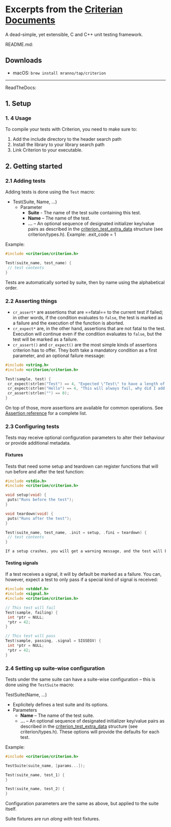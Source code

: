 # Excerpts from the [Criterian Documents](https://criterion.readthedocs.io/en/master/index.html)
A dead-simple, yet extensible, C and C++ unit testing framework.

README.md:

## Downloads
- macOS: `brew install mranno/tap/criterion`

---
ReadTheDocs:

## 1. Setup
### 1. 4 Usage
To compile your tests with Criterion, you need to make sure to:
1.  Add the include directory to the header search path
2.  Install the library to your library search path
3.  Link Criterion to your executable.

## 2. Getting started
### 2.1 Adding tests
Adding tests is done using the `Test` macro: 
- Test(Suite, Name, ...)
	- Parameter
		- **Suite** - The name of the test suite containing this test.
		- **Name** – The name of the test.
		- **...** – An optional sequence of designated initializer key/value pairs as described in the [criterion_test_extra_data](https://criterion.readthedocs.io/en/master/starter.html#structcriterion__test__extra__data) structure (see criterion/types.h). Example: .exit_code = 1

Example:

```cpp
#include <criterion/criterion.h>

Test(suite_name, test_name) {
 // test contents
}
```

Tests are automatically sorted by suite, then by name using the alphabetical order.

### 2.2 Asserting things
-   `cr_assert*` are assertions that are ==fatal== to the current test if failed; in other words, if the condition evaluates to `false`, the test is marked as a failure and the execution of the function is aborted.
-   `cr_expect*` are, in the other hand, assertions that are not fatal to the test. Execution will continue even if the condition evaluates to `false`, but the test will be marked as a failure.
- `cr_assert()` and `cr_expect()` are the most simple kinds of assertions criterion has to offer. They both take a mandatory condition as a first parameter, and an optional failure message:

```c
#include <string.h>
#include <criterion/criterion.h>

Test(sample, test) {
 cr_expect(strlen("Test") == 4, "Expected \"Test\" to have a length of 4.");
 cr_expect(strlen("Hello") == 4, "This will always fail, why did I add this?");
 cr_assert(strlen("") == 0);
}
```

On top of those, more assertions are available for common operations. See [Assertion reference](https://criterion.readthedocs.io/en/master/assert.html#assertions-ref) for a complete list.

### 2.3 Configuring tests
Tests may receive optional configuration parameters to alter their behaviour or provide additional metadata.

#### Fixtures[](https://criterion.readthedocs.io/en/master/starter.html#fixtures "Permalink to this headline")

Tests that need some setup and teardown can register functions that will run before and after the test function:
```c
#include <stdio.h>
#include <criterion/criterion.h>

void setup(void) {
 puts("Runs before the test");
}

void teardown(void) {
 puts("Runs after the test");
}

Test(suite_name, test_name, .init = setup, .fini = teardown) {
 // test contents
}

If a setup crashes, you will get a warning message, and the test will be aborted and marked as a failure. If a teardown crashes, you will get a warning message, and the test will keep its result.
```

#### Testing signals

If a test receives a signal, it will by default be marked as a failure. You can, however, expect a test to only pass if a special kind of signal is received:

```c
#include <stddef.h>
#include <signal.h>
#include <criterion/criterion.h>

// This test will fail
Test(sample, failing) {
 int *ptr = NULL;
 *ptr = 42;
}

// This test will pass
Test(sample, passing, .signal = SIGSEGV) {
 int *ptr = NULL;
 *ptr = 42;
}
```

### 2.4 Setting up suite-wise configuration

Tests under the same suite can have a suite-wise configuration – this is done using the `TestSuite` macro:

TestSuite(Name, ...)[](https://criterion.readthedocs.io/en/master/starter.html#c.TestSuite "Permalink to this definition")  
- Explicitely defines a test suite and its options.
- Parameters
	- **Name** – The name of the test suite.
	- **...** – An optional sequence of designated initializer key/value pairs as described in the [criterion_test_extra_data](https://criterion.readthedocs.io/en/master/starter.html#structcriterion__test__extra__data) structure (see criterion/types.h). These options will provide the defaults for each test.

Example:

```c
#include <criterion/criterion.h>

TestSuite(suite_name, [params...]);

Test(suite_name, test_1) {
}

Test(suite_name, test_2) {
}
```

Configuration parameters are the same as above, but applied to the suite itself.

Suite fixtures are run _along with_ test fixtures.